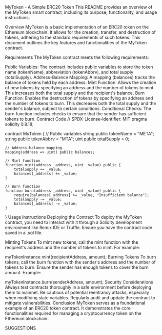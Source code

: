 MyToken - A Simple ERC20 Token
This README provides an overview of the MyToken smart contract, including its purpose, functionality, and usage instructions.

Overview
MyToken is a basic implementation of an ERC20 token on the Ethereum blockchain. It allows for the creation, transfer, and destruction of tokens, adhering to the standard requirements of such tokens. This document outlines the key features and functionalities of the MyToken contract.

Requirements
The MyToken contract meets the following requirements:

Public Variables: The contract includes public variables to store the token name (tokenName), abbreviation (tokenAbbrv), and total supply (totalSupply).
Address-Balance Mapping: A mapping (balances) tracks the balance of tokens held by each address.
Mint Function: Allows the creation of new tokens by specifying an address and the number of tokens to mint. This increases both the total supply and the recipient's balance.
Burn Function: Enables the destruction of tokens by specifying an address and the number of tokens to burn. This decreases both the total supply and the sender's balance, subject to certain conditions.
Conditional Checks: The burn function includes checks to ensure that the sender has sufficient tokens to burn.
Contract Code
// SPDX-License-Identifier: MIT
pragma solidity 0.8.18;

contract MyToken {
    // Public variables
    string public tokenName = "META";
    string public tokenAbbrv = "MTA";
    uint public totalSupply = 0;

    // Address-balance mapping
    mapping(address => uint) public balances;

    // Mint function
    function mint(address _address, uint _value) public {
        totalSupply += _value;
        balances[_address] += _value;
    }

    // Burn function
    function burn(address _address, uint _value) public {
        require(balances[_address] >= _value, "Insufficient balance");
        totalSupply -= _value;
        balances[_address] -= _value;
    }
}
Usage Instructions
Deploying the Contract
To deploy the MyToken contract, you need to interact with it through a Solidity development environment like Remix IDE or Truffle. Ensure you have the contract code saved in a .sol file.

Minting Tokens
To mint new tokens, call the mint function with the recipient's address and the number of tokens to mint. For example:

myTokenInstance.mint(recipientAddress, amount);
Burning Tokens
To burn tokens, call the burn function with the sender's address and the number of tokens to burn. Ensure the sender has enough tokens to cover the burn amount. Example:

myTokenInstance.burn(senderAddress, amount);
Security Considerations
Always test contracts thoroughly in a safe environment before deploying them to mainnet.
Be cautious of potential reentrancy attacks, especially when modifying state variables.
Regularly audit and update the contract to mitigate vulnerabilities.
Conclusion
MyToken serves as a foundational example of an ERC20 token contract. It demonstrates the core functionalities required for managing a cryptocurrency token on the Ethereum blockchain.

SUGGESTIONS
